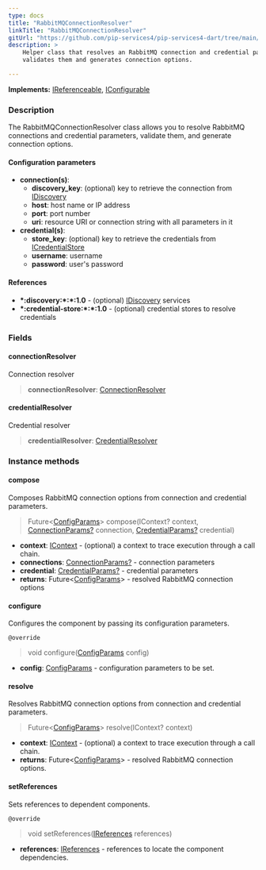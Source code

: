 ```yaml
---
type: docs
title: "RabbitMQConnectionResolver"
linkTitle: "RabbitMQConnectionResolver"
gitUrl: "https://github.com/pip-services4/pip-services4-dart/tree/main/pip-services4-rabbitmq-dart"
description: >
    Helper class that resolves an RabbitMQ connection and credential parameters, 
    validates them and generates connection options.

---
```


**Implements:** [IReferenceable](../../../components/refer/ireferenceable), [IConfigurable](../../../components/config/iconfigurable)

### Description

The RabbitMQConnectionResolver class allows you to resolve RabbitMQ connections and credential parameters, validate them, and generate connection options.

#### Configuration parameters

- **connection(s)**:
    - **discovery_key**: (optional) key to retrieve the connection from [IDiscovery](../../../config/connect/idiscovery)
    - **host**: host name or IP address
    - **port**: port number
    - **uri**: resource URI or connection string with all parameters in it
- **credential(s)**:
    - **store_key**: (optional) key to retrieve the credentials from [ICredentialStore](../../../config/auth/icredential_store)
    - **username**: username
    - **password**: user's password

#### References

- **\*:discovery:\*:\*:1.0** - (optional) [IDiscovery](../../../config/connect/idiscovery) services
- **\*:credential-store:\*:\*:1.0** - (optional) credential stores to resolve credentials


### Fields

<span class="hide-title-link">

#### connectionResolver
Connection resolver
> **connectionResolver**: [ConnectionResolver](../../../config/connect/connection_resolver)

#### credentialResolver
Credential resolver
> **credentialResolver**: [CredentialResolver](../../../config/auth/credential_resolver)

</span>


### Instance methods

#### compose
Composes RabbitMQ connection options from connection and credential parameters.

> Future<[ConfigParams](../../../components/config/config_params)> compose(IContext? context, [ConnectionParams?](../../../config/connect/connection_params) connection, [CredentialParams?](../../../config/auth/credential_params) credential)

- **context**: [IContext](../../../components/context/icontext) - (optional) a context to trace execution through a call chain.
- **connections**: [ConnectionParams?](../../../config/connect/connection_params) - connection parameters
- **credential**: [CredentialParams?](../../../config/auth/credential_params) - credential parameters
- **returns**: Future<[ConfigParams](../../../components/config/config_params)> - resolved RabbitMQ connection options


#### configure
Configures the component by passing its configuration parameters.

`@override`
> void configure([ConfigParams](../../../components/config/config_params) config)

- **config**: [ConfigParams](../../../components/config/config_params) - configuration parameters to be set.


#### resolve
Resolves RabbitMQ connection options from connection and credential parameters.

> Future<[ConfigParams](../../../components/config/config_params)> resolve(IContext? context)

- **context**: [IContext](../../../components/config/config_params) - (optional) a context to trace execution through a call chain.
- **returns**: Future<[ConfigParams](../../../components/config/config_params)> - resolved RabbitMQ connection options.


#### setReferences
Sets references to dependent components.

`@override`
> void setReferences([IReferences](../../../components/refer/ireferences) references)

- **references**: [IReferences](../../../components/refer/ireferences) - references to locate the component dependencies.
